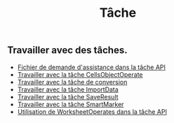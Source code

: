 ﻿---
title: Tâche
second_title: Aspose.Cells Cloud Documen
type: docs
url: /fr/tasks/
aliases: [/working-with-tasks/]
keywords: REST API, task, spreadsheets, exce
description: "Cells.Cloud API pour Excel exploiter : exploiter Excel avec des tâches"
weight: 100
kwords: Excel, Office Cloud, REST API, Feuille de calcul, PDF, CSV, Json, Markdwon, Tâches
---
## Travailler avec des tâches.


- [Fichier de demande d'assistance dans la tâche API](/cells/fr/support-request-file-in-task-api/)
- [Travailler avec la tâche CellsObjectOperate](/cells/fr/working-with-cellsobjectoperate-task/)
- [Travailler avec la tâche de conversion](/cells/fr/working-with-convert-task/)
- [Travailler avec la tâche ImportData](/cells/fr/working-with-importdata-task/)
- [Travailler avec la tâche SaveResult](/cells/fr/working-with-saveresult-task/)
- [Travailler avec la tâche SmartMarker](/cells/fr/working-with-smartmarker-task/)
- [Utilisation de WorksheetOperates dans la tâche API](/cells/fr/working-with-worksheetoperates-in-task-api/)
